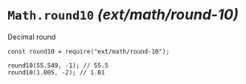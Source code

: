 `Math.round10` *(ext/math/round-10)*
====================================

Decimal round

    const round10 = require("ext/math/round-10");

    round10(55.549, -1); // 55.5
    round10(1.005, -2); // 1.01
